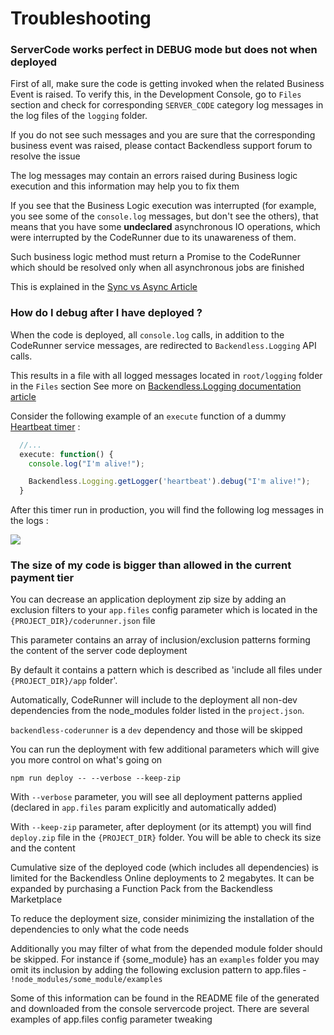 # Troubleshooting

### ServerCode works perfect in DEBUG mode but does not when deployed

First of all, make sure the code is getting invoked when the related Business Event is raised. 
To verify this, in the Development Console, go to `Files` section and check for corresponding `SERVER_CODE` category 
log messages in the log files of the `logging` folder.

If you do not see such messages and you are sure that the corresponding business event was raised, please 
contact Backendless support forum to resolve the issue

The log messages may contain an errors raised during Business logic execution and this information may help you to fix them

If you see that the Business Logic execution was interrupted (for example, you see some of the `console.log` messages, but don't see the others), 
that means that you have some __undeclared__ asynchronous IO operations, which were interrupted by the CodeRunner due to its
unawareness of them.

Such business logic method must return a Promise to the CodeRunner which should be resolved only when all asynchronous jobs are finished

This is explained in the [Sync vs Async Article](https://backendless.com/documentation/business-logic/js/bl_sync_vs_async_code.htm)


### How do I debug after I have deployed ?
When the code is deployed, all `console.log` calls, in addition to the CodeRunner service messages, are redirected 
to `Backendless.Logging` API calls.

This results in a file with all logged messages located in `root/logging` folder in the `Files` section
See more on [Backendless.Logging documentation article](https://backendless.com/documentation/manage/mgmt_logging.htm)

Consider the following example of an `execute` function of a dummy [Heartbeat timer](https://github.com/Backendless/JS-Code-Runner/blob/master/examples/timers/heartbeat.js) :
 
```js
  //...
  execute: function() {
    console.log("I'm alive!");

    Backendless.Logging.getLogger('heartbeat').debug("I'm alive!");
  }
```

After this timer run in production, you will find the following log messages in the logs :

<img src='http://i.imgur.com/wKnRWWo.png'>


### The size of my code is bigger than allowed in the current payment tier

You can decrease an application deployment zip size by adding an exclusion filters to your `app.files` config parameter which is 
located in the `{PROJECT_DIR}/coderunner.json` file

This parameter contains an array of inclusion/exclusion patterns forming the content of the server code deployment

By default it contains a pattern which is described as 'include all files under `{PROJECT_DIR}/app` folder'.

Automatically, CodeRunner will include to the deployment all non-dev dependencies from the node_modules folder listed in the `project.json`.

`backendless-coderunner` is a `dev` dependency and those will be skipped

You can run the deployment with few additional parameters which will give you more control on what's going on

```
npm run deploy -- --verbose --keep-zip
```

With `--verbose` parameter, you will see all deployment patterns applied (declared in `app.files` param explicitly and automatically added)

With `--keep-zip` parameter, after deployment (or its attempt) you will find `deploy.zip` file in the `{PROJECT_DIR}` folder. You will be able to check its size and the content

Cumulative size of the deployed code (which includes all dependencies) is limited for the Backendless Online deployments to 2 megabytes. It can be expanded by purchasing a Function Pack from the Backendless Marketplace

To reduce the deployment size, consider minimizing the installation of the dependencies to only what the code needs

Additionally you may filter of what from the depended module folder should be skipped. For instance if {some_module} has an `examples` folder you may omit its inclusion by adding the following exclusion pattern to app.files - `!node_modules/some_module/examples`

Some of this information can be found in the README file of the generated and downloaded from the console servercode project. 
There are several examples of app.files config parameter tweaking